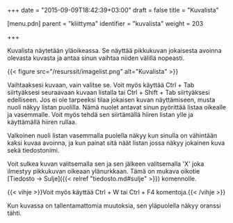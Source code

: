 +++
date = "2015-09-09T18:42:39+03:00"
draft = false
title = "Kuvalista"

[menu.pdn]
    parent = "kliittyma"
    identifier = "kuvalista"
    weight = 203

+++

Kuvalista näytetään yläoikeassa. Se näyttää pikkukuvan jokaisesta avoinna olevasta kuvasta ja antaa sinun vaihtaa niiden välillä nopeasti.

{{< figure src="/resurssit/imagelist.png" alt="Kuvalista" >}}

Vaihtaaksesi kuvaan, vain valitse se. Voit myös käyttää Ctrl + Tab siirtyäksesi seuraavaan kuvaan listalla tai Ctrl + Shift + Tab siirtyäksesi
edelliseen. Jos ei ole tarpeeksi tilaa jokaisen kuvan näyttämiseen, musta nuoli näkyy listan puolilla. Nämä nuolet antavat sinun pyörittää
listaa oikealle ja vasemmalle. Voit myös tehdä sen siirtämällä hiiren listan ylle ja käyttämällä hiiren rullaa.

Valkoinen nuoli listan vasemmalla puolella näkyy kun sinulla on vähintään kaksi kuvaa avoinna, ja kun painat sitä näät listan jossa näkyy
jokainen kuva sekä tiedostonimi.

Voit sulkea kuvan valitsemalla sen ja sen jälkeen valitsemalla 'X' joka ilmestyy pikkukuvan oikeaan ylänurkkaan. Tämä on mukava oikotie
[Tiedosto &rarr; Sulje]({{< relref "tiedosto.md#sulje" >}}) komennolle.

{{< vihje >}}Voit myös käyttää Ctrl + W tai Ctrl + F4 komentoja.{{< /vihje >}}

Kun kuvassa on tallentamattomia muutoksia, sen yläpuolella näkyy oranssi tähti.
